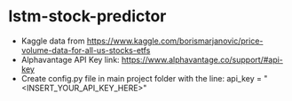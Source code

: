 # lstm-stock-predictor
- Kaggle data from https://www.kaggle.com/borismarjanovic/price-volume-data-for-all-us-stocks-etfs
- Alphavantage API Key link: https://www.alphavantage.co/support/#api-key
- Create config.py file in main project folder with the line: api_key = "<INSERT_YOUR_API_KEY_HERE>"

